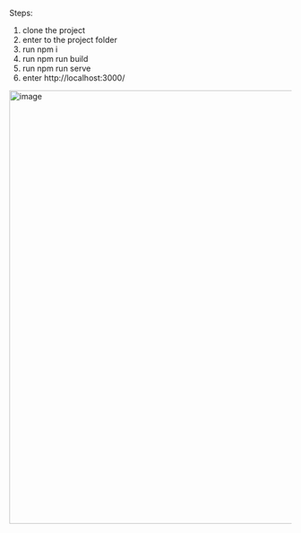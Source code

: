 Steps:
1. clone the project
2. enter to the project folder
3. run npm i
4. run npm run build
5. run npm run serve
6. enter http://localhost:3000/
<img width="774" alt="image" src="https://user-images.githubusercontent.com/41841316/229642295-7286e87f-baa7-48b5-99f2-3544db6ef19b.png">
